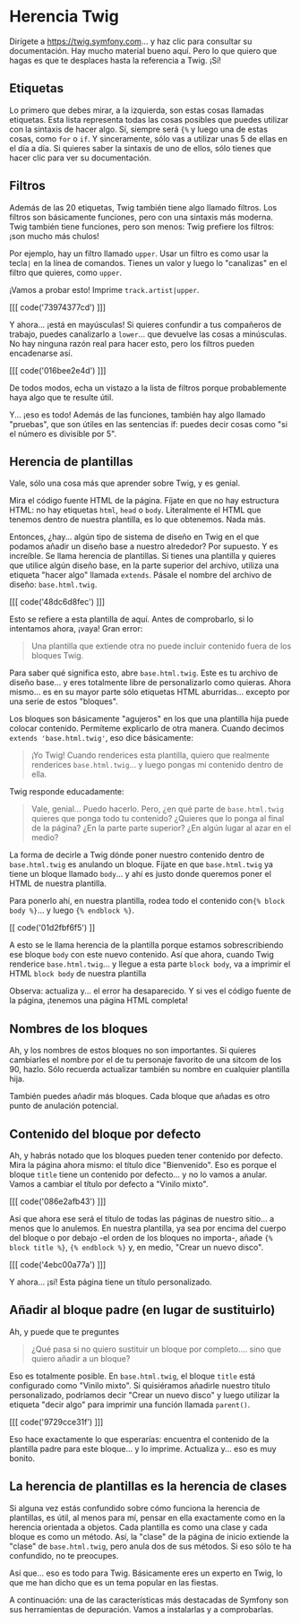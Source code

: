 # Herencia Twig

Dirígete a https://twig.symfony.com... y haz clic para consultar su documentación. Hay mucho material bueno aquí. Pero lo que quiero que hagas es que te desplaces hasta la referencia a Twig. ¡Sí!

## Etiquetas

Lo primero que debes mirar, a la izquierda, son estas cosas llamadas etiquetas. Esta lista representa todas las cosas posibles que puedes utilizar con la sintaxis de hacer algo. Sí, siempre será `{%` y luego una de estas cosas, como `for` o `if`. Y sinceramente, sólo vas a utilizar unas 5 de ellas en el día a día. Si quieres saber la sintaxis de uno de ellos, sólo tienes que hacer clic para ver su documentación.

## Filtros

Además de las 20 etiquetas, Twig también tiene algo llamado filtros. Los filtros son básicamente funciones, pero con una sintaxis más moderna. Twig también tiene funciones, pero son menos: Twig prefiere los filtros: ¡son mucho más chulos!

Por ejemplo, hay un filtro llamado `upper`. Usar un filtro es como usar la tecla`|` en la línea de comandos. Tienes un valor y luego lo "canalizas" en el filtro que quieres, como `upper`.

¡Vamos a probar esto! Imprime `track.artist|upper`.

[[[ code('73974377cd') ]]]

Y ahora... ¡está en mayúsculas! Si quieres confundir a tus compañeros de trabajo, puedes canalizarlo a `lower`... que devuelve las cosas a minúsculas. No hay ninguna razón real para hacer esto, pero los filtros pueden encadenarse así.

[[[ code('016bee2e4d') ]]]

De todos modos, echa un vistazo a la lista de filtros porque probablemente haya algo que te resulte útil.

Y... ¡eso es todo! Además de las funciones, también hay algo llamado "pruebas", que son útiles en las sentencias if: puedes decir cosas como "si el número es divisible por 5".

## Herencia de plantillas

Vale, sólo una cosa más que aprender sobre Twig, y es genial.

Mira el código fuente HTML de la página. Fíjate en que no hay estructura HTML: no hay etiquetas `html`, `head` o `body`. Literalmente el HTML que tenemos dentro de nuestra plantilla, es lo que obtenemos. Nada más.

Entonces, ¿hay... algún tipo de sistema de diseño en Twig en el que podamos añadir un diseño base a nuestro alrededor? Por supuesto. Y es increíble. Se llama herencia de plantillas. Si tienes una plantilla y quieres que utilice algún diseño base, en la parte superior del archivo, utiliza una etiqueta "hacer algo" llamada `extends`. Pásale el nombre del archivo de diseño: `base.html.twig`.

[[[ code('48dc6d8fec') ]]]

Esto se refiere a esta plantilla de aquí. Antes de comprobarlo, si lo intentamos ahora, ¡vaya! Gran error:

> Una plantilla que extiende otra no puede incluir contenido fuera de los bloques Twig.

Para saber qué significa esto, abre `base.html.twig`. Este es tu archivo de diseño base... y eres totalmente libre de personalizarlo como quieras. Ahora mismo... es en su mayor parte sólo etiquetas HTML aburridas... excepto por una serie de estos "bloques".

Los bloques son básicamente "agujeros" en los que una plantilla hija puede colocar contenido. Permíteme explicarlo de otra manera. Cuando decimos `extends 'base.html.twig'`, eso dice básicamente:

> ¡Yo Twig! Cuando renderices esta plantilla, quiero que realmente renderices
> `base.html.twig`... y luego pongas mi contenido dentro de ella.

Twig responde educadamente:

> Vale, genial... Puedo hacerlo. Pero, ¿en qué parte de `base.html.twig` quieres que ponga
> todo tu contenido? ¿Quieres que lo ponga al final de la página? ¿En la parte
> parte superior? ¿En algún lugar al azar en el medio?

La forma de decirle a Twig dónde poner nuestro contenido dentro de `base.html.twig` es anulando un bloque. Fíjate en que `base.html.twig` ya tiene un bloque llamado `body`... y ahí es justo donde queremos poner el HTML de nuestra plantilla.

Para ponerlo ahí, en nuestra plantilla, rodea todo el contenido con`{% block body %}`... y luego `{% endblock %}`.

[[ code('01d2fbf6f5') ]]

A esto se le llama herencia de la plantilla porque estamos sobrescribiendo ese bloque `body` con este nuevo contenido. Así que ahora, cuando Twig renderice `base.html.twig`... y llegue a esta parte `block body`, va a imprimir el HTML `block body` de nuestra plantilla

Observa: actualiza y... el error ha desaparecido. Y si ves el código fuente de la página, ¡tenemos una página HTML completa!

## Nombres de los bloques

Ah, y los nombres de estos bloques no son importantes. Si quieres cambiarles el nombre por el de tu personaje favorito de una sitcom de los 90, hazlo. Sólo recuerda actualizar también su nombre en cualquier plantilla hija.

También puedes añadir más bloques. Cada bloque que añadas es otro punto de anulación potencial.

## Contenido del bloque por defecto

Ah, y habrás notado que los bloques pueden tener contenido por defecto. Mira la página ahora mismo: el título dice "Bienvenido". Eso es porque el bloque `title` tiene un contenido por defecto... y no lo vamos a anular. Vamos a cambiar el título por defecto a "Vinilo mixto".

[[[ code('086e2afb43') ]]]

Así que ahora ese será el título de todas las páginas de nuestro sitio... a menos que lo anulemos. En nuestra plantilla, ya sea por encima del cuerpo del bloque o por debajo -el orden de los bloques no importa-, añade `{% block title %}`, `{% endblock %}` y, en medio, "Crear un nuevo disco".

[[[ code('4ebc00a77a') ]]]

Y ahora... ¡sí! Esta página tiene un título personalizado.

## Añadir al bloque padre (en lugar de sustituirlo)

Ah, y puede que te preguntes

> ¿Qué pasa si no quiero sustituir un bloque por completo.... sino que quiero
> añadir a un bloque?

Eso es totalmente posible. En `base.html.twig`, el bloque `title` está configurado como "Vinilo mixto". Si quisiéramos añadirle nuestro título personalizado, podríamos decir "Crear un nuevo disco" y luego utilizar la etiqueta "decir algo" para imprimir una función llamada `parent()`.

[[[ code('9729cce31f') ]]]

Eso hace exactamente lo que esperarías: encuentra el contenido de la plantilla padre para este bloque... y lo imprime. Actualiza y... eso es muy bonito.

## La herencia de plantillas es la herencia de clases

Si alguna vez estás confundido sobre cómo funciona la herencia de plantillas, es útil, al menos para mí, pensar en ella exactamente como en la herencia orientada a objetos. Cada plantilla es como una clase y cada bloque es como un método. Así, la "clase" de la página de inicio extiende la "clase" de `base.html.twig`, pero anula dos de sus métodos. Si eso sólo te ha confundido, no te preocupes.

Así que... eso es todo para Twig. Básicamente eres un experto en Twig, lo que me han dicho que es un tema popular en las fiestas.

A continuación: una de las características más destacadas de Symfony son sus herramientas de depuración. Vamos a instalarlas y a comprobarlas.
